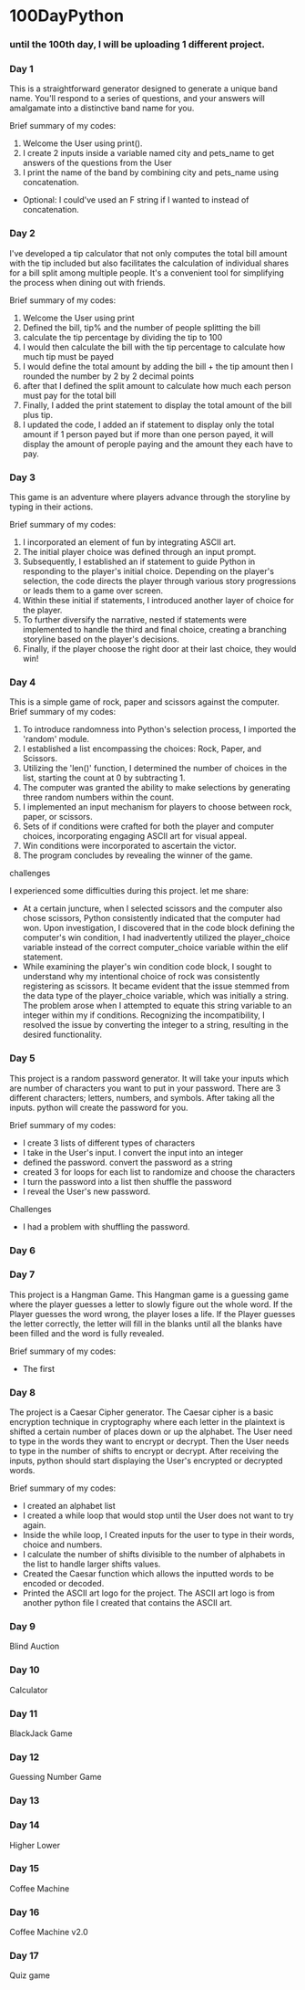 # 100DayPython
<h3>until the 100th day, I will be uploading 1 different project.</h3>
 
<h3>Day 1</h3>
 
 This is a straightforward generator designed to generate a unique band name. You'll respond to a series of questions, and your answers will amalgamate into a distinctive band name for you.
 
  Brief summary of my codes:
1. Welcome the User using print().
2. I create 2 inputs inside a variable named city and pets_name to get answers of the questions from the User
3. I print the name of the band by combining city and pets_name using concatenation.
 - Optional: I could've used an F string if I wanted to instead of concatenation.

 <h3>Day 2</h3>
 
 I've developed a tip calculator that not only computes the total bill amount with the tip included but also facilitates the calculation of individual shares for a bill split among multiple people. It's a convenient tool for simplifying the process when dining out with friends.
 
 Brief summary of my codes:
1. Welcome the User using print
2. Defined the bill, tip% and the number of people splitting the bill
3. calculate the tip percentage by dividing the tip to 100
4. I would then calculate the bill with the tip percentage to calculate how much tip must be payed
5. I would define the total amount by adding the bill + the tip amount then I rounded the number by 2 by 2 decimal points
6. after that I defined the split amount to calculate how much each person must pay for the total bill
7. Finally, I added the print statement to display the total amount of the bill plus tip.
8. I updated the code, I added an if statement to display only the total amount if 1 person payed but if more than one person payed, it will display the amount of perople paying and the amount they each have to pay.
 
 
 <h3>Day 3</h3>
 
 This game is an adventure where players advance through the storyline by typing in their actions.
 
  Brief summary of my codes:
   1. I incorporated an element of fun by integrating ASCII art.
   2. The initial player choice was defined through an input prompt.
   3. Subsequently, I established an if statement to guide Python in responding to the player's initial choice. Depending on the player's selection, the code directs the player through various story progressions or leads them to a game over screen.
   4. Within these initial if statements, I introduced another layer of choice for the player.
   5. To further diversify the narrative, nested if statements were implemented to handle the third and final choice, creating a branching storyline based on the player's decisions.
   6. Finally, if the player choose the right door at their last choice, they would win!

 
 
 <h3>Day 4</h3> 
 
This is a simple game of rock, paper and scissors against the computer. 
 Brief summary of my codes:
1. To introduce randomness into Python's selection process, I imported the 'random' module.
2. I established a list encompassing the choices: Rock, Paper, and Scissors.
3. Utilizing the 'len()' function, I determined the number of choices in the list, starting the count at 0 by subtracting 1.
4. The computer was granted the ability to make selections by generating three random numbers within the count.
5. I implemented an input mechanism for players to choose between rock, paper, or scissors.
6. Sets of if conditions were crafted for both the player and computer choices, incorporating engaging ASCII art for visual appeal.
7. Win conditions were incorporated to ascertain the victor.
8. The program concludes by revealing the winner of the game.
 
 challenges
 
 I experienced some difficulties during this project. let me share:
- At a certain juncture, when I selected scissors and the computer also chose scissors, Python consistently indicated that the computer had won. Upon investigation, I discovered that in the code block defining the computer's win condition, I had inadvertently utilized the player_choice variable instead of the correct computer_choice variable within the elif statement.
- While examining the player's win condition code block, I sought to understand why my intentional choice of rock was consistently registering as scissors. It became evident that the issue stemmed from the data type of the player_choice variable, which was initially a string. The problem arose when I attempted to equate this string variable to an integer within my if conditions. Recognizing the incompatibility, I resolved the issue by converting the integer to a string, resulting in the desired functionality.
 
 <h3>Day 5</h3>

  This project is a random password generator. It will take your inputs which are number of characters you want to put in your password. There are 3 different characters; letters, numbers, and symbols. After taking all the inputs. python will create the password for you.
 
 Brief summary of my codes:
  - I create 3 lists of different types of characters
  - I take in the User's input. I convert the input into an integer
  - defined the password. convert the password as a string
  - created 3 for loops for each list to randomize and choose the characters
  - I turn the password into a list then shuffle the password
  - I reveal the User's new password.

 Challenges
 - I had a problem with shuffling the password. 

<h3>Day 6</h3>

<h3>Day 7</h3>

This project is a Hangman Game. This Hangman game is a guessing game where the player guesses a letter to slowly figure out the whole word.
If the Player guesses the word wrong, the player loses a life.
If the Player guesses the letter correctly, the letter will fill in the blanks until all the blanks have been filled and the word is fully revealed.

Brief summary of my codes:
 - The first


<h3>Day 8</h3>
The project is a Caesar Cipher generator. The Caesar cipher is a basic encryption technique in cryptography where each letter in the plaintext is shifted a certain number of places down or up the alphabet.
The User need to type in the words they want to encrypt or decrypt.
Then the User needs to type in the number of shifts to encrypt or decrypt.
After receiving the inputs, python should start displaying the User's encrypted or decrypted words.

Brief summary of my codes:
 - I created an alphabet list
 - I created a while loop that would stop until the User does not want to try again.
 - Inside the while loop, I Created inputs for the user to type in their words, choice and numbers.
 - I calculate the number of shifts divisible to the number of alphabets in the list to handle larger shifts values.
 - Created the Caesar function which allows the inputted words to be encoded or decoded.
 - Printed the ASCII art logo for the project. The ASCII art logo is from another python file I created that contains the ASCII art.

<h3>Day 9</h3>
Blind Auction

<h3>Day 10</h3>
Calculator

<h3>Day 11</h3>
BlackJack Game

<h3>Day 12</h3>
Guessing Number Game

<h3>Day 13</h3>

<h3>Day 14</h3>
Higher Lower

<h3>Day 15</h3>
Coffee Machine

<h3>Day 16</h3>
Coffee Machine v2.0

<h3>Day 17</h3>
Quiz game